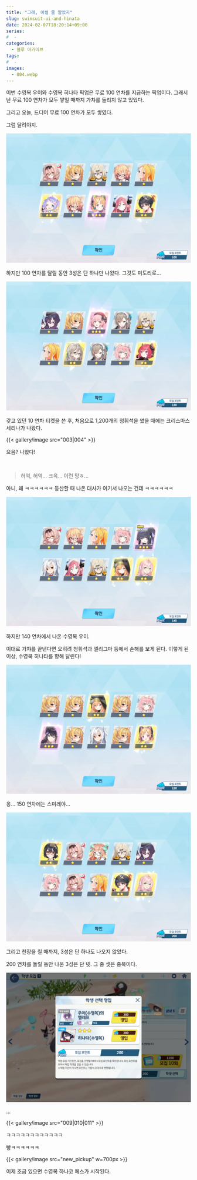 ```yaml
---
title: "그래, 이럴 줄 알았지"
slug: swimsuit-ui-and-hinata
date: 2024-02-07T18:20:14+09:00
series:
#  - 
categories:
  - 블루 아카이브
tags:
#  - 
images:
  - 004.webp
---
```


이번 수영복 우이와 수영복 히나타 픽업은 무료 100 연차를 지급하는 픽업이다. 그래서 난 무료 100 연차가 모두 쌓일 때까지 가챠를 돌리지 않고 있었다.

그리고 오늘, 드디어 무료 100 연차가 모두 쌓였다.

그럼 달려야지.

![](001.webp)

하지만 100 연차를 달릴 동안 3성은 단 하나만 나왔다. 그것도 미도리로...

![](002.webp)

갖고 있던 10 연차 티켓을 쓴 후, 처음으로 1,200개의 청휘석을 썼을 때에는 크리스마스 세리나가 나왔다.

{{< gallery/image src="003|004" >}}

으음? 나왔다!

&nbsp;

> 허억, 허억... 크윽... 이런 망ㅎ...

아니, 왜 ㅋㅋㅋㅋㅋㅋ 등산할 때 나온 대사가 여기서 나오는 건데 ㅋㅋㅋㅋㅋㅋ

![](005.webp)

하지만 140 연차에서 나온 수영복 우이.

이대로 가챠를 끝낸다면 오히려 청휘석과 엘리그마 등에서 손해를 보게 된다. 이렇게 된 이상, 수영복 히나타를 향해 달린다!

![](006.webp)

응... 150 연차에는 스미레야...

![](007.webp)

그리고 천장을 칠 때까지, 3성은 단 하나도 나오지 않았다.

200 연차를 돌릴 동안 나온 3성은 단 넷. 그 중 셋은 중복이다.

![](008.webp)

...

{{< gallery/image src="009|010|011" >}}

ㅋㅋㅋㅋㅋㅋㅋㅋㅋㅋㅋㅋ

빵ㅋㅋㅋㅋㅋㅋ

{{< gallery/image src="new_pickup" w=700px >}}

이제 조금 있으면 수영복 하나코 페스가 시작된다.
